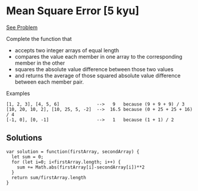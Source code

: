# Mean Square Error [5 kyu]

[See Problem]()

Complete the function that

- accepts two integer arrays of equal length
- compares the value each member in one array to the corresponding member in the other
- squares the absolute value difference between those two values
- and returns the average of those squared absolute value difference between each member pair.

Examples
```
[1, 2, 3], [4, 5, 6]              -->   9   because (9 + 9 + 9) / 3
[10, 20, 10, 2], [10, 25, 5, -2]  -->  16.5 because (0 + 25 + 25 + 16) / 4
[-1, 0], [0, -1]                  -->   1   because (1 + 1) / 2
```
## Solutions

```
var solution = function(firstArray, secondArray) {
  let sum = 0;
  for (let i=0; i<firstArray.length; i++) {
    sum += Math.abs(firstArray[i]-secondArray[i])**2
  }
  return sum/firstArray.length
}
```